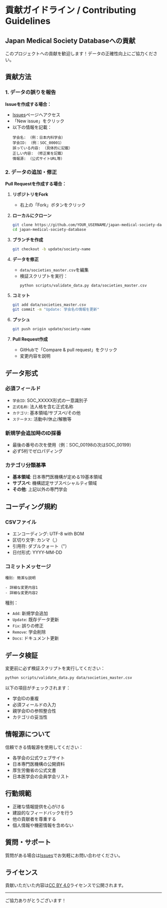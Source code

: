 # 貢献ガイドライン / Contributing Guidelines

## Japan Medical Society Databaseへの貢献

このプロジェクトへの貢献を歓迎します！データの正確性向上にご協力ください。

## 貢献方法

### 1. データの誤りを報告

**Issueを作成する場合：**
- [Issues](https://github.com/KazuyukiGui/japan-medical-society-database/issues)ページへアクセス
- 「New issue」をクリック
- 以下の情報を記載：
  ```
  学会名: （例：日本内科学会）
  学会ID: （例：SOC_00001）
  誤っている内容: （具体的に記載）
  正しい内容: （修正案を記載）
  情報源: （公式サイトURL等）
  ```

### 2. データの追加・修正

**Pull Requestを作成する場合：**

1. **リポジトリをFork**
   - 右上の「Fork」ボタンをクリック

2. **ローカルにクローン**
   ```bash
   git clone https://github.com/YOUR_USERNAME/japan-medical-society-database.git
   cd japan-medical-society-database
   ```

3. **ブランチを作成**
   ```bash
   git checkout -b update/society-name
   ```

4. **データを修正**
   - `data/societies_master.csv`を編集
   - 検証スクリプトを実行：
     ```bash
     python scripts/validate_data.py data/societies_master.csv
     ```

5. **コミット**
   ```bash
   git add data/societies_master.csv
   git commit -m "Update: 学会名の情報を更新"
   ```

6. **プッシュ**
   ```bash
   git push origin update/society-name
   ```

7. **Pull Request作成**
   - GitHubで「Compare & pull request」をクリック
   - 変更内容を説明

## データ形式

### 必須フィールド
- `学会ID`: SOC_XXXXX形式の一意識別子
- `正式名称`: 法人格を含む正式名称
- `カテゴリ`: 基本領域/サブスペ/その他
- `ステータス`: 活動中/休止/解散等

### 新規学会追加時のID採番
- 最後の番号の次を使用（例：SOC_00198の次はSOC_00199）
- 必ず5桁でゼロパディング

### カテゴリ分類基準
- **基本領域**: 日本専門医機構が定める19基本領域
- **サブスペ**: 機構認定サブスペシャルティ領域
- **その他**: 上記以外の専門学会

## コーディング規約

### CSVファイル
- エンコーディング: UTF-8 with BOM
- 区切り文字: カンマ（,）
- 引用符: ダブルクォート（"）
- 日付形式: YYYY-MM-DD

### コミットメッセージ
```
種別: 簡潔な説明

- 詳細な変更内容1
- 詳細な変更内容2
```

種別：
- `Add`: 新規学会追加
- `Update`: 既存データ更新
- `Fix`: 誤りの修正
- `Remove`: 学会削除
- `Docs`: ドキュメント更新

## データ検証

変更前に必ず検証スクリプトを実行してください：

```bash
python scripts/validate_data.py data/societies_master.csv
```

以下の項目がチェックされます：
- 学会IDの重複
- 必須フィールドの入力
- 親学会IDの参照整合性
- カテゴリの妥当性

## 情報源について

信頼できる情報源を使用してください：
- 各学会の公式ウェブサイト
- 日本専門医機構の公開資料
- 厚生労働省の公式文書
- 日本医学会の会員学会リスト

## 行動規範

- 正確な情報提供を心がける
- 建設的なフィードバックを行う
- 他の貢献者を尊重する
- 個人情報や機密情報を含めない

## 質問・サポート

質問がある場合は[Issues](https://github.com/KazuyukiGui/japan-medical-society-database/issues)でお気軽にお問い合わせください。

## ライセンス

貢献いただいた内容は[CC BY 4.0](https://creativecommons.org/licenses/by/4.0/)ライセンスで公開されます。

---

ご協力ありがとうございます！